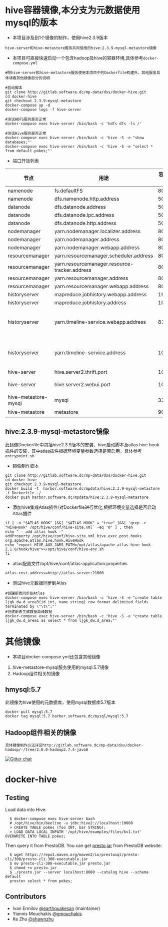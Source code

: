 # hive容器镜像,本分支为元数据使用mysql的版本

* 本项目涉及到1个镜像的制作，使用hive2.3.9版本
```
hive-server和hive-metastore服务共同使用的hive:2.3.9-mysql-metastore镜像
```
* 本项目可直接快速启动一个包含hadoop及hive的容器环境,具体参考```docker-compose.yml```
```
#除hive-server和hive-metastore服务使用本项目中的Dockerfile构建外，其他服务具体请看其他镜像部分的说明

#启动脚本
git clone http://gitlab.software.dc/mp-data/dss/docker-hive.git
cd docker-hive
git checkout 2.3.9-mysql-metastore
docker-compose up -d
docker-compose logs -f hive-server

#测试HDFS服务是否正常
docker-compose exec hive-server /bin/bash -c 'hdfs dfs -ls /'

#测试Hive服务是否正常
docker-compose exec hive-server /bin/bash -c 'hive -S -e "show databases;"'
docker-compose exec hive-server /bin/bash -c 'hive -S -e "select * from default.pokes;"'

```
* 端口开放列表

|   节点             | 用途                | 容器端口     | 主机端口 |  说明                                             |
| --------------   | -------------------     | ------------| ---------|------------------------------------------------ |
| namenode        |fs.defaultFS                |  8020    |8020
| namenode        |dfs.namenode.http.address   |  50070   |50070
| datanode        |dfs.datanode.address        |  50010   |50010
| datanode        |dfs.datanode.ipc.address    |  50020   |50020
| datanode        |dfs.datanode.http.address   |  50075   |50075
| nodemanager     |yarn.nodemanager.localizer.address       |  8040   |8040
| nodemanager     |yarn.nodemanager.address                 |  8041   |8041
| nodemanager     |yarn.nodemanager.webapp.address          |  8042   |8042
| resourcemanager |yarn.resourcemanager.scheduler.address        |  8030   |8030
| resourcemanager |yarn.resourcemanager.resource-tracker.address |  8031   |8031
| resourcemanager |yarn.resourcemanager.address                  |  8032   |8032
| resourcemanager |yarn.resourcemanager.webapp.address           |  8088   |8088
| historyserver   |mapreduce.jobhistory.webapp.address   |  19888   |19888
| historyserver   |mapreduce.jobhistory.address          |  10020  |10020
| historyserver   |yarn.timeline-service.webapp.address  |  8188   |8188 | timelineseerver端口和historyserver共用容器
| historyserver   |yarn.timeline-service.address  |  10200   |10200 | timelineseerver端口和historyserver共用容器
| hive-server   |hive.server2.thrift.port  |  10000   |10000
| hive-server   |hive.server2.webui.port  |  10002   |10002 | hive2.0以上版本支持web UI
| hive-metastore-mysql  |mysql  |  3306   |13306 | 数据库端口
| hive-metastore |metastore  |  9083   |9083 | 元数据服务端口



## hive:2.3.9-mysql-metastore镜像
此镜像Dockerfile中包括hive2.3.9版本的安装、hive启动脚本及atlas hive hook插件的安装，其中atlas插件根据环境变量参数选择是否启用，具体参考```entrypoint.sh```

* 镜像制作脚本
```
git clone http://gitlab.software.dc/mp-data/dss/docker-hive.git
cd docker-hive
git checkout 2.3.9-mysql-metastore
docker build -t  harbor.software.dc/mpdata/hive:2.3.9-mysql-metastore -f Dockerfile ./
docker push harbor.software.dc/mpdata/hive:2.3.9-mysql-metastore
```

* 添加hive集成Atlas插件/对Dockerfile进行优化,根据环境变量选择是否启动Atlas插件
```
if [ -n "$ATLAS_HOOK" ]&&[ "$ATLAS_HOOK" = "true" ]&&[ `grep -c "HiveHook" /opt/hive/conf/hive-site.xml` -eq '0' ] ; then
echo " - add atlas hook -"
addProperty /opt/hive/conf/hive-site.xml hive.exec.post.hooks org.apache.atlas.hive.hook.HiveHook
echo "export HIVE_AUX_JARS_PATH=/opt/atlas/apache-atlas-hive-hook-2.1.0/hook/hive">>/opt/hive/conf/hive-env.sh
fi
```
* atlas配置文件/opt/hive/conf/atlas-application.properties
```
atlas.rest.address=http://atlas-server:21000
```

* 测试hive元数据同步到Atlas
```
#创建新表同步到Atlas
docker-compose exec hive-server /bin/bash -c 'hive -S -e "create table ljgk_dw.d_area3(id int, name string) row format delimited fields terminated by \"\t\";"'
#创建新表生成数据血缘数据
docker-compose exec hive-server /bin/bash -c 'hive -S -e "create table ljgk_dw.d_area1 as select * from ljgk_dw.d_area;"'
```

# 其他镜像
* 本项目docker-compose.yml还包含其他镜像
1. hive-metastore-mysql服务使用的mysql:5.7镜像
2. Hadoop组件相关的镜像
## hmysql:5.7
此镜像为hive使用的元数据库，使用mysql数据库5.7版本
```
docker pull mysql:5.7
docker tag mysql:5.7 harbor.software.dc/mysql/mysql:5.7
```
## Hadoop组件相关的镜像
```
具体镜像制作方法详见http://gitlab.software.dc/mp-data/dss/docker-hadoop/-/tree/2.0.0-hadoop2.7.4-java8
```
[![Gitter chat](https://badges.gitter.im/gitterHQ/gitter.png)](https://gitter.im/big-data-europe/Lobby)

# docker-hive


## Testing
Load data into Hive:
```
  $ docker-compose exec hive-server bash
  # /opt/hive/bin/beeline -u jdbc:hive2://localhost:10000
  > CREATE TABLE pokes (foo INT, bar STRING);
  > LOAD DATA LOCAL INPATH '/opt/hive/examples/files/kv1.txt' OVERWRITE INTO TABLE pokes;
```

Then query it from PrestoDB. You can get [presto.jar](https://prestosql.io/docs/current/installation/cli.html) from PrestoDB website:
```
  $ wget https://repo1.maven.org/maven2/io/prestosql/presto-cli/308/presto-cli-308-executable.jar
  $ mv presto-cli-308-executable.jar presto.jar
  $ chmod +x presto.jar
  $ ./presto.jar --server localhost:8080 --catalog hive --schema default
  presto> select * from pokes;
```

## Contributors
* Ivan Ermilov [@earthquakesan](https://github.com/earthquakesan) (maintainer)
* Yiannis Mouchakis [@gmouchakis](https://github.com/gmouchakis)
* Ke Zhu [@shawnzhu](https://github.com/shawnzhu)
